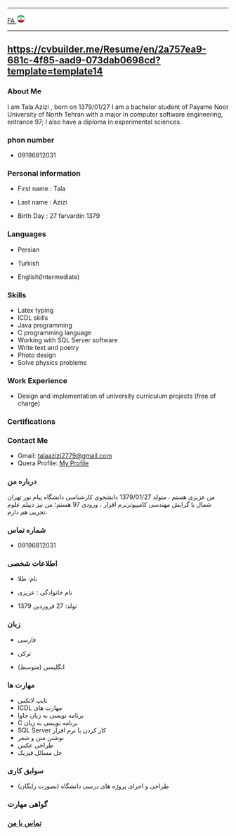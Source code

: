 
---
[FA](index.md)<a class="pt-trigger" href="index" data-animation="62"> <img src="img/Iran.png" width="20" height="20"/></a>

----
https://cvbuilder.me/Resume/en/2a757ea9-681c-4f85-aad9-073dab0698cd?template=template14
----

### About Me
I am Tala Azizi , born on 1379/01/27
I am a bachelor student of Payame Noor University of North Tehran with a major in computer software engineering, entrance 97;
I also have a diploma in experimental sciences.

### phon number
+ 09196812031

### Personal information
+ First name : Tala

+ Last name : Azizi

+ Birth Day : 27 farvardin 1379

### Languages
+ Persian

+ Turkish

+ English(Intermediate)

### Skills
+ Latex typing
+ ICDL skills
+ Java programming
+ C programming language
+ Working with SQL Server software
+ Write text and poetry
+ Photo design
+ Solve physics problems
 
### Work Experience
+ Design and implementation of university curriculum projects (free of charge)

### Certifications

### Contact Me
- Gmail: talaazizi2779@gmail.com
- Quera Profile: <a href="https://quera.ir/profile/talaazizi2779">My Profile</a>


### درباره من
من عزیزی هستم ، متولد 1379/01/27
دانشجوی کارشناسی دانشگاه پیام نور تهران شمال با گرایش مهندسی کامپیوترنرم افزار ، ورودی 97 هستم؛
من نیز دیپلم علوم تجربی هم دارم.

### شماره تماس 
+ 09196812031

### اطلاعات شخصی
+ نام: طلا

+ نام خانوادگی : عزیزی

+ تولد: 27 فروردین 1379

### زبان
+ فارسی

+ ترکی

+ (انگلیسی  (متوسط

### مهارت ها
+ تایپ لاتکس
+ ICDL مهارت های 
+ برنامه نویسی به زبان جاوا
+ C برنامه نویسی به زبان  
+ SQL Server کار کردن با نرم افزار  
+ نوشتن متن و شعر
+ طراحی عکس
+ حل مسائل فیزیک

  
### سوابق کاری
+ (طراحی و اجرای پروژه های درسی دانشگاه (بصورت رایگان

### گواهی مهارت


 

### [تماس با من](maryam_h.azizi67@yahoo.com)
